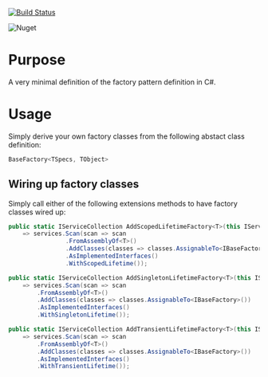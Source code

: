 [![Build Status](https://dev.azure.com/simcoeai/ArchitectureLibrary/_apis/build/status/SimcoeAI.factory?branchName=main)](https://dev.azure.com/simcoeai/ArchitectureLibrary/_build/latest?definitionId=17&branchName=main)

![Nuget](https://img.shields.io/nuget/v/SimcoeAI.Abstractions.Factory?color=cc)

# Purpose
A very minimal definition of the factory pattern definition in C#.

# Usage
Simply derive your own factory classes from the following abstact class definition:

```csharp
BaseFactory<TSpecs, TObject>
```
## Wiring up factory classes

Simply call either of the following extensions methods to have factory classes wired up:

```csharp
public static IServiceCollection AddScopedLifetimeFactory<T>(this IServiceCollection services)
	=> services.Scan(scan => scan
				.FromAssemblyOf<T>()
				.AddClasses(classes => classes.AssignableTo<IBaseFactory>())
				.AsImplementedInterfaces()
				.WithScopedLifetime());

public static IServiceCollection AddSingletonLifetimeFactory<T>(this IServiceCollection services)
	=> services.Scan(scan => scan
		.FromAssemblyOf<T>()
		.AddClasses(classes => classes.AssignableTo<IBaseFactory>())
		.AsImplementedInterfaces()
		.WithSingletonLifetime());

public static IServiceCollection AddTransientLifetimeFactory<T>(this IServiceCollection services)
	=> services.Scan(scan => scan
		.FromAssemblyOf<T>()
		.AddClasses(classes => classes.AssignableTo<IBaseFactory>())
		.AsImplementedInterfaces()
		.WithTransientLifetime());
  ```
